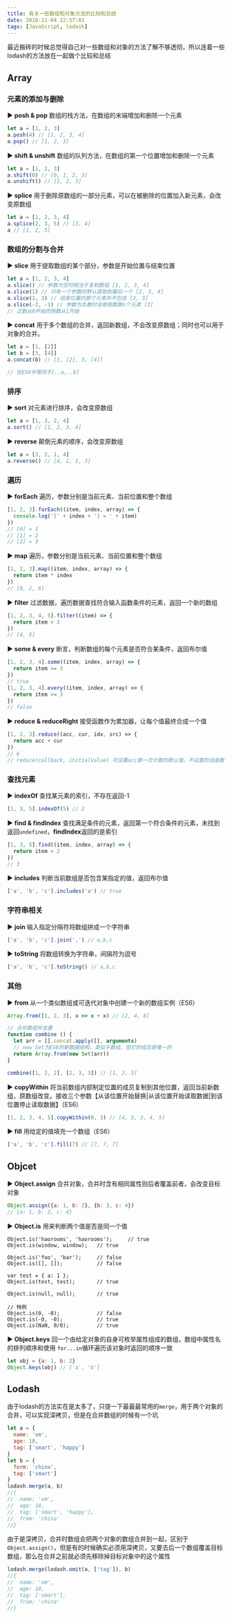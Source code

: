 ```yaml
---
title: 有关一些数组和对象方法的比较和总结
date: 2018-11-04 22:57:01
tags: [JavaScript, lodash]
---
```

最近搬砖的时候总觉得自己对一些数组和对象的方法了解不够透彻，所以连着一些lodash的方法放在一起做个比较和总结

## Array

### 元素的添加与删除
▶ **posh & pop** 数组的栈方法，在数组的末端增加和删除一个元素
```js
let a = [1, 2, 3]
a.posh(4) // [1, 2, 3, 4]
a.pop() // [1, 2, 3]
```
▶ **shift & unshift** 数组的队列方法，在数组的第一个位置增加和删除一个元素
```js
let a = [1, 2, 3]
a.shift(0) // [0, 1, 2, 3]
a.unshift() // [1, 2, 3]
```
▶ **splice** 用于删除原数组的一部分元素，可以在被删除的位置加入新元素，会改变原数组
```js
let a = [1, 2, 3, 4]
a.splice(2, 3, 5) // [3, 4]
a // [1, 2, 5]
```
### 数组的分割与合并
▶ **slice** 用于提取数组的某个部分，参数是开始位置与结束位置
```js
let a = [1, 2, 3, 4]
a.slice() // 参数为空时相当于复制数组 [1, 2, 3, 4]
a.slice(1) // 只有一个参数时默认提取到最后一个 [2, 3, 4]
a.slice(1, 3) // 结束位置的那个元素并不包括 [2, 3]
a.slice(-2, -1) // 参数为负数时会取倒数第n个元素 [3]
// 正数从0开始而倒数从1开始
```
▶ **concat** 用于多个数组的合并，返回新数组，不会改变原数组；同时也可以用于对象的合并。
```js
let a = [1, [2]]
let b = [3, [4]]
a.concat(b) // [1, [2], 3, [4]]

// 在ES6中等同于[..a,..b]
```
### 排序
▶ **sort** 对元素进行排序，会改变原数组
```js
let a = [1, 3, 2, 4]
a.sort() // [1, 2, 3, 4]
```
▶ **reverse** 颠倒元素的顺序，会改变原数组
```js
let a = [3, 2, 1, 4]
a.reverse() // [4, 1, 2, 3] 
```
### 遍历
▶ **forEach** 遍历，参数分别是当前元素、当前位置和整个数组
```js
[1, 2, 3].forEach((item, index, array) => {
  console.log('[' + index + '] = ' + item)
})
// [0] = 1
// [1] = 2
// [2] = 3
```
▶ **map** 遍历，参数分别是当前元素、当前位置和整个数组
```js
[1, 2, 3].map((item, index, array) => {
  return item * index
})
// [0, 2, 6]
```
▶ **filter** 过滤数据，遍历数据查找符合输入函数条件的元素，返回一个新的数组
```js
[1, 2, 3, 4, 5].filter((item) => {
  return item > 3
})
// [4, 5]
```
▶ **some & every** 断言，判断数组的每个元素是否符合某条件，返回布尔值
```js
[1, 2, 3, 4].some((item, index, array) => {
  return item >= 3
})
// true
[1, 2, 3, 4].every((item, index, array) => {
  return item >= 3
})
// false
```
▶ **reduce & reduceRight** 接受函数作为累加器，让每个值最终合成一个值
```js
[1, 2, 3].reduce((acc, cur, idx, src) => {
  return acc + cur
})
// 6
// reduce(callback, initialValue) 可设置acc第一次计算的默认值，不设置的话是数组第一个元素
```
### 查找元素
▶ **indexOf** 查找某元素的索引，不存在返回-1
```js
[1, 3, 5].indexOf(5) // 2
```
▶ **find & findIndex** 查找满足条件的元素，返回第一个符合条件的元素，未找到返回`undefined`，**findIndex**返回的是索引
```js
[1, 3, 5].find((item, index, array) => {
  return item > 2
})
// 3
```
▶ **includes** 判断当前数组是否包含某指定的值，返回布尔值
```js
['a', 'b', 'c'].includes('a') // true
```
### 字符串相关
▶ **join** 输入指定分隔符将数组拼成一个字符串
```js
['a', 'b', 'c'].join(',') // a,b,c
```

▶ **toString** 将数组转换为字符串，间隔符为逗号
```js
['a', 'b', 'c'].toString() // a,b,c
```

### 其他
▶ **from** 从一个类似数组或可迭代对象中创建一个新的数组实例（ES6）
```js
Array.from([1, 2, 3], x => x + x) // [2, 4, 6]

// 合并数组并去重
function combine () {
  let arr = [].concat.apply([], arguments)
  // new Set为ES6的新数据结构，类似于数组，但它的成员是唯一的
  return Array.from(new Set(arr))
}

combine([1, 2, 2], [2, 3, 3]) // [1, 2, 3]
```

▶ **copyWithin** 将当前数组内部制定位置的成员复制到其他位置，返回当前新数组，原数组改变。接收三个参数【从该位置开始替换|从该位置开始读取数据|到该位置停止读取数据】（ES6）
```js
[1, 2, 3, 4, 5].copyWithin(0, 3) // [4, 5, 3, 4, 5]
```

▶ **fill** 用给定的值填充一个数组（ES6）
```js
['a', 'b', 'c'].fill(7) // [7, 7, 7]
```

## Objcet

▶ **Object.assign** 合并对象，合并时含有相同属性则后者覆盖前者，会改变目标对象
```js
Object.assign({a: 1, b: 2}, {b: 3, c: 4})
// {a: 1, b: 3, c: 4}
```

▶ **Object.is** 用来判断两个值是否是同一个值
```
Object.is('haorooms', 'haorooms');     // true
Object.is(window, window);   // true

Object.is('foo', 'bar');     // false
Object.is([], []);           // false

var test = { a: 1 };
Object.is(test, test);       // true

Object.is(null, null);       // true

// 特例
Object.is(0, -0);            // false
Object.is(-0, -0);           // true
Object.is(NaN, 0/0);         // true
```
▶ **Object.keys** 回一个由给定对象的自身可枚举属性组成的数组，数组中属性名的排列顺序和使用 `for...in`循环遍历该对象时返回的顺序一致
```js
let obj = {a: 1, b: 2}
Object.keys(obj) // ['a', 'b']
```

## Lodash

由于lodash的方法实在是太多了，只提一下最最最常用的`merge`，用于两个对象的合并，可以实现深拷贝，但是在合并数组的时候有一个坑
```js
let a = {
  name: 'xm',
  age: 18,
  tag: ['smart', 'happy']
}
let b = {
  form: 'china',
  tag: ['smart']
}
lodash.merge(a, b)
//{
//  name: 'xm',
//  age: 18,
//  tag: ['smart', 'happy'],
//  from: 'china'
//}
```
由于是深拷贝，合并时数组会把两个对象的数组合并到一起，区别于`Object.assign()`，但是有的时候确实必须用深拷贝，又要去后一个数组覆盖目标数组，那么在合并之前就必须先移除掉目标对象中的这个属性
```js
lodash.merge(lodash.omit(a, ['tag']), b)
//{
//  name: 'xm',
//  age: 18,
//  tag: ['smart'],
//  from: 'china'
//}
```
